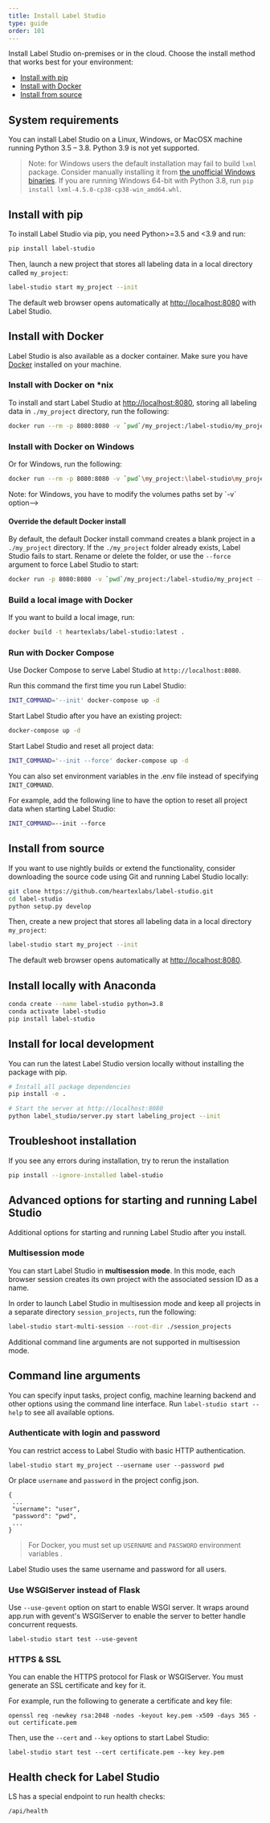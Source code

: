 ```yaml
---
title: Install Label Studio
type: guide
order: 101
---
```


Install Label Studio on-premises or in the cloud. Choose the install method that works best for your environment:
- [Install with pip](#install-with-pip)
- [Install with Docker](#install-with-docker)
- [Install from source](#install-from-source)
<!--add anaconda and info from README here, make sure they match-->


## System requirements
You can install Label Studio on a Linux, Windows, or MacOSX machine running Python 3.5 – 3.8. Python 3.9 is not yet supported. 
<!--any OS version restrictions?--> 


> Note: for Windows users the default installation may fail to build `lxml` package. Consider manually installing it from [the unofficial Windows binaries](https://www.lfd.uci.edu/~gohlke/pythonlibs/#lxml). If you are running Windows 64-bit with Python 3.8, run `pip install lxml‑4.5.0‑cp38‑cp38‑win_amd64.whl`.


## Install with pip

To install Label Studio via pip, you need Python>=3.5 and <3.9 and run:
```bash
pip install label-studio
```

Then, launch a new project that stores all labeling data in a local directory called `my_project`:

```bash
label-studio start my_project --init
```
The default web browser opens automatically at [http://localhost:8080](http://localhost:8080) with Label Studio.


## Install with Docker

Label Studio is also available as a docker container. Make sure you have [Docker](https://www.docker.com/) installed on your machine.


### Install with Docker on *nix
To install and start Label Studio at [http://localhost:8080](http://localhost:8080), storing all labeling data in `./my_project` directory, run the following:
```bash
docker run --rm -p 8080:8080 -v `pwd`/my_project:/label-studio/my_project --name label-studio heartexlabs/label-studio:latest
```

### Install with Docker on Windows
Or for Windows, run the following: 
```bash
docker run --rm -p 8080:8080 -v `pwd`\my_project:\label-studio\my_project --name label-studio heartexlabs/label-studio:latest
```
<!--> Note: for Windows, you have to modify the volumes paths set by `-v` option-->

#### Override the default Docker install
By default, the default Docker install command creates a blank project in a `./my_project` directory. If the `./my_project` folder already exists, Label Studio fails to start. Rename or delete the folder, or use the `--force` argument to force Label Studio to start: 

```bash
docker run -p 8080:8080 -v `pwd`/my_project:/label-studio/my_project --name label-studio heartexlabs/label-studio:latest label-studio start my_project --init --force --template text_classification
```

### Build a local image with Docker
If you want to build a local image, run:
```bash
docker build -t heartexlabs/label-studio:latest .
```

### Run with Docker Compose
Use Docker Compose to serve Label Studio at `http://localhost:8080`.

Run this command the first time you run Label Studio:
```bash
INIT_COMMAND='--init' docker-compose up -d
```

Start Label Studio after you have an existing project:
```bash
docker-compose up -d
```

Start Label Studio and reset all project data: 
```bash
INIT_COMMAND='--init --force' docker-compose up -d
```
You can also set environment variables in the .env file instead of specifying `INIT_COMMAND`. 

For example, add the following line to have the option to reset all project data when starting Label Studio:
```bash
INIT_COMMAND=--init --force
```

## Install from source

If you want to use nightly builds or extend the functionality, consider downloading the source code using Git and running Label Studio locally:

```bash
git clone https://github.com/heartexlabs/label-studio.git
cd label-studio
python setup.py develop
```

Then, create a new project that stores all labeling data in a local directory `my_project`:

```bash
label-studio start my_project --init
```
The default web browser opens automatically at [http://localhost:8080](http://localhost:8080).


## Install locally with Anaconda

```bash
conda create --name label-studio python=3.8
conda activate label-studio
pip install label-studio
```

## Install for local development

You can run the latest Label Studio version locally without installing the package with pip. 

```bash
# Install all package dependencies
pip install -e .
```
```bash
# Start the server at http://localhost:8080
python label_studio/server.py start labeling_project --init
```

## Troubleshoot installation
If you see any errors during installation, try to rerun the installation

```bash
pip install --ignore-installed label-studio
```



## Advanced options for starting and running Label Studio

Additional options for starting and running Label Studio after you install. 

### Multisession mode

You can start Label Studio in **multisession mode**. In this mode, each browser session creates its own project with the associated session ID as a name.

In order to launch Label Studio in multisession mode and keep all projects in a separate directory `session_projects`, run the following:

```bash
label-studio start-multi-session --root-dir ./session_projects
```
Additional command line arguments are not supported in multisession mode. 


## Command line arguments

You can specify input tasks, project config, machine learning backend and other options using the command line interface. Run `label-studio start --help` to see all available options.


### Authenticate with login and password
You can restrict access to Label Studio with basic HTTP authentication.

```
label-studio start my_project --username user --password pwd 
```

Or place `username` and `password` in the project config.json.
 
```
{ 
 ...
 "username": "user", 
 "password": "pwd",
 ...
}
```

> For Docker, you must set up `USERNAME` and `PASSWORD` environment variables .

Label Studio uses the same username and password for all users.


### Use WSGIServer instead of Flask

Use `--use-gevent` option on start to enable WSGI server. It wraps around app.run with gevent's WSGIServer to enable the server to better handle concurrent requests.

```
label-studio start test --use-gevent
```

### HTTPS & SSL

You can enable the HTTPS protocol for Flask or WSGIServer. You must generate an SSL certificate and key for it. 

For example, run the following to generate a certificate and key file: 

```
openssl req -newkey rsa:2048 -nodes -keyout key.pem -x509 -days 365 -out certificate.pem
```

Then, use the `--cert` and `--key` options to start Label Studio:

```
label-studio start test --cert certificate.pem --key key.pem
```


## Health check for Label Studio

LS has a special endpoint to run health checks: 
  
```
/api/health
```
